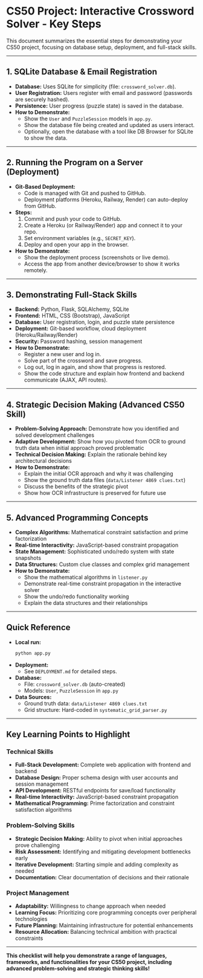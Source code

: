 # CS50 Project: Interactive Crossword Solver - Key Steps

This document summarizes the essential steps for demonstrating your CS50 project, focusing on database setup, deployment, and full-stack skills.

---

## 1. SQLite Database & Email Registration

- **Database:** Uses SQLite for simplicity (file: `crossword_solver.db`).
- **User Registration:** Users register with email and password (passwords are securely hashed).
- **Persistence:** User progress (puzzle state) is saved in the database.
- **How to Demonstrate:**
  - Show the `User` and `PuzzleSession` models in `app.py`.
  - Show the database file being created and updated as users interact.
  - Optionally, open the database with a tool like DB Browser for SQLite to show the data.

---

## 2. Running the Program on a Server (Deployment)

- **Git-Based Deployment:**
  - Code is managed with Git and pushed to GitHub.
  - Deployment platforms (Heroku, Railway, Render) can auto-deploy from GitHub.
- **Steps:**
  1. Commit and push your code to GitHub.
  2. Create a Heroku (or Railway/Render) app and connect it to your repo.
  3. Set environment variables (e.g., `SECRET_KEY`).
  4. Deploy and open your app in the browser.
- **How to Demonstrate:**
  - Show the deployment process (screenshots or live demo).
  - Access the app from another device/browser to show it works remotely.

---

## 3. Demonstrating Full-Stack Skills

- **Backend:** Python, Flask, SQLAlchemy, SQLite
- **Frontend:** HTML, CSS (Bootstrap), JavaScript
- **Database:** User registration, login, and puzzle state persistence
- **Deployment:** Git-based workflow, cloud deployment (Heroku/Railway/Render)
- **Security:** Password hashing, session management
- **How to Demonstrate:**
  - Register a new user and log in.
  - Solve part of the crossword and save progress.
  - Log out, log in again, and show that progress is restored.
  - Show the code structure and explain how frontend and backend communicate (AJAX, API routes).

---

## 4. Strategic Decision Making (Advanced CS50 Skill)

- **Problem-Solving Approach:** Demonstrate how you identified and solved development challenges
- **Adaptive Development:** Show how you pivoted from OCR to ground truth data when initial approach proved problematic
- **Technical Decision Making:** Explain the rationale behind key architectural decisions
- **How to Demonstrate:**
  - Explain the initial OCR approach and why it was challenging
  - Show the ground truth data files (`data/Listener 4869 clues.txt`)
  - Discuss the benefits of the strategic pivot
  - Show how OCR infrastructure is preserved for future use

---

## 5. Advanced Programming Concepts

- **Complex Algorithms:** Mathematical constraint satisfaction and prime factorization
- **Real-time Interactivity:** JavaScript-based constraint propagation
- **State Management:** Sophisticated undo/redo system with state snapshots
- **Data Structures:** Custom clue classes and complex grid management
- **How to Demonstrate:**
  - Show the mathematical algorithms in `listener.py`
  - Demonstrate real-time constraint propagation in the interactive solver
  - Show the undo/redo functionality working
  - Explain the data structures and their relationships

---

## Quick Reference

- **Local run:**
  ```bash
  python app.py
  ```
- **Deployment:**
  - See `DEPLOYMENT.md` for detailed steps.
- **Database:**
  - File: `crossword_solver.db` (auto-created)
  - Models: `User`, `PuzzleSession` in `app.py`
- **Data Sources:**
  - Ground truth data: `data/Listener 4869 clues.txt`
  - Grid structure: Hard-coded in `systematic_grid_parser.py`

---

## Key Learning Points to Highlight

### Technical Skills
- **Full-Stack Development:** Complete web application with frontend and backend
- **Database Design:** Proper schema design with user accounts and session management
- **API Development:** RESTful endpoints for save/load functionality
- **Real-time Interactivity:** JavaScript-based constraint propagation
- **Mathematical Programming:** Prime factorization and constraint satisfaction algorithms

### Problem-Solving Skills
- **Strategic Decision Making:** Ability to pivot when initial approaches prove challenging
- **Risk Assessment:** Identifying and mitigating development bottlenecks early
- **Iterative Development:** Starting simple and adding complexity as needed
- **Documentation:** Clear documentation of decisions and their rationale

### Project Management
- **Adaptability:** Willingness to change approach when needed
- **Learning Focus:** Prioritizing core programming concepts over peripheral technologies
- **Future Planning:** Maintaining infrastructure for potential enhancements
- **Resource Allocation:** Balancing technical ambition with practical constraints

---

**This checklist will help you demonstrate a range of languages, frameworks, and functionalities for your CS50 project, including advanced problem-solving and strategic thinking skills!** 